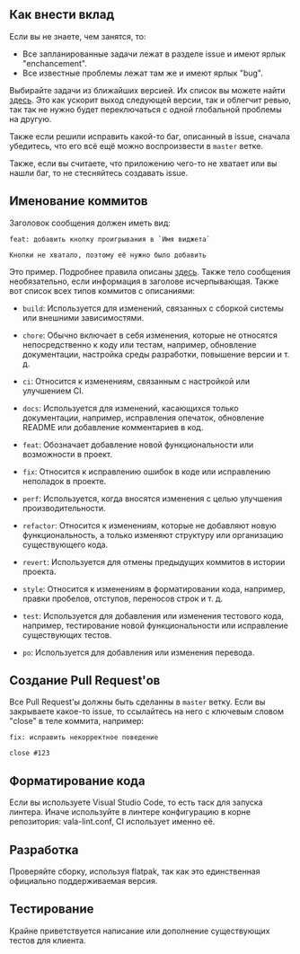 ## Как внести вклад

Если вы не знаете, чем занятся, то:
* Все запланированные задачи лежат в разделе issue и имеют ярлык "enchancement".
* Все известные проблемы лежат там же и имеют ярлык "bug".

Выбирайте задачи из ближайших версией. Их список вы можете найти [здесь](https://github.com/Rirusha/Cassette/milestones). Это как ускорит выход следующей версии, так и облегчит ревью, так так не нужно будет переключаться с одной глобальной проблемы на другую.

Также если решили исправить какой-то баг, описанный в issue, сначала убедитесь, что его всё ещё можно воспроизвести в `master` ветке.

Также, если вы считаете, что приложению чего-то не хватает или вы нашли баг, то не стесняйтесь создавать issue.

## Именование коммитов
Заголовок сообщения должен иметь вид:
```
feat: добавить кнопку проигрывания в `Имя виджета`

Кнопки не хватало, поэтому её нужно было добавить
```
Это пример. Подробнее правила описаны [здесь](https://github.com/conventional-changelog/commitlint/tree/master/%40commitlint/config-conventional). Также тело сообщения необязательно, если информация в заголове исчерпывающая. Также вот список всех типов коммитов с описаниями:

* `build`: Используется для изменений, связанных с сборкой системы или внешними зависимостями.

* `chore`: Обычно включает в себя изменения, которые не относятся непосредственно к коду или тестам, например, обновление документации, настройка среды разработки, повышение версии и т. д.

* `ci`: Относится к изменениям, связанным с настройкой или улучшением CI.

* `docs`: Используется для изменений, касающихся только документации, например, исправления опечаток, обновление README или добавление комментариев в код.

* `feat`: Обозначает добавление новой функциональности или возможности в проект.

* `fix`: Относится к исправлению ошибок в коде или исправлению неполадок в проекте.

* `perf`: Используется, когда вносятся изменения с целью улучшения производительности.

* `refactor`: Относится к изменениям, которые не добавляют новую функциональность, а только изменяют структуру или организацию существующего кода.

* `revert`: Используется для отмены предыдущих коммитов в истории проекта.

* `style`: Относится к изменениям в форматировании кода, например, правки пробелов, отступов, переносов строк и т. д.

* `test`: Используется для добавления или изменения тестового кода, например, тестирование новой функциональности или исправление существующих тестов.

* `po`: Используется для добавления или изменения перевода.

## Создание Pull Request'ов
Все Pull Request'ы должны быть сделанны в `master` ветку. Если вы закрываете какое-то issue, то ссылайтесь на него с ключевым словом "close" в теле коммита, например:
```
fix: исправить некорректное поведение

close #123
```

## Форматирование кода
Если вы используете Visual Studio Code, то есть таск для запуска линтера. Иначе используйте в линтере конфигурацию в корне репозитория: vala-lint.conf, CI использует именно её.

## Разработка
Проверяйте сборку, используя flatpak, так как это единственная официально поддерживаемая версия.

## Тестирование
Крайне приветствуется написание или дополнение существующих тестов для клиента.
